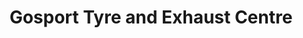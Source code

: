 ---
title: "Gosport Tyre and Exhaust Centre"
url: /gosport/gosport-tyre-and-exhaust-centre/
shop: car parts
---